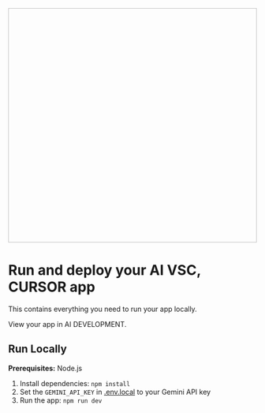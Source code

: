 <div align="center">
<img width="1200" height="475"  />
</div>

# Run and deploy your AI VSC, CURSOR app

This contains everything you need to run your app locally.

View your app in AI DEVELOPMENT.

## Run Locally

**Prerequisites:**  Node.js


1. Install dependencies:
   `npm install`
2. Set the `GEMINI_API_KEY` in [.env.local](.env.local) to your Gemini API key
3. Run the app:
   `npm run dev`
